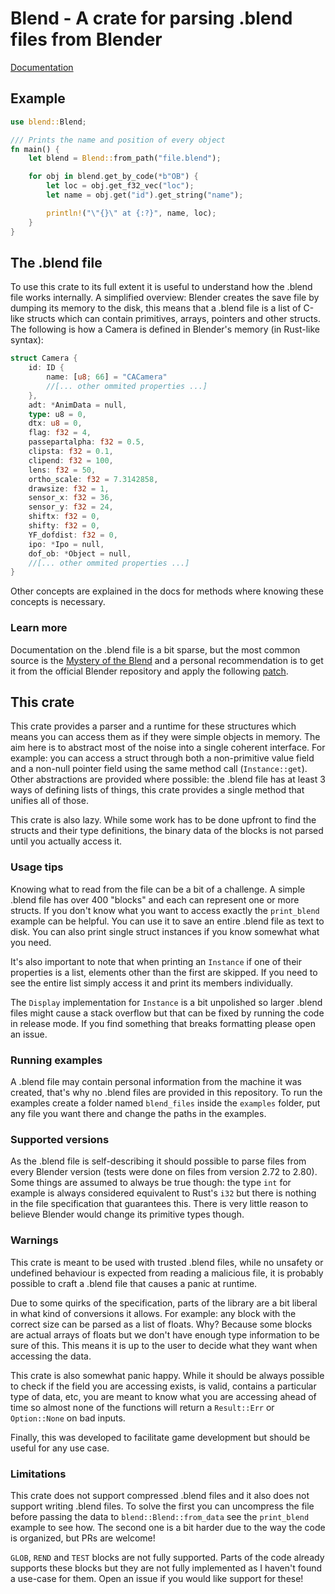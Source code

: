 # Blend - A crate for parsing .blend files from Blender

[Documentation](https://docs.rs/blend/latest/blend/)

## Example

```rust
use blend::Blend;

/// Prints the name and position of every object
fn main() {
    let blend = Blend::from_path("file.blend");

    for obj in blend.get_by_code(*b"OB") {
        let loc = obj.get_f32_vec("loc");
        let name = obj.get("id").get_string("name");

        println!("\"{}\" at {:?}", name, loc);
    }
}
```

## The .blend file

To use this crate to its full extent it is useful to understand how the .blend file works internally. A simplified
overview: Blender creates the save file by dumping its memory to the disk, this means that a .blend file is
a list of C-like structs which can contain primitives, arrays, pointers and other structs. The following is how a
Camera is defined in Blender's memory (in Rust-like syntax):

```rust
struct Camera {
    id: ID {
        name: [u8; 66] = "CACamera"
        //[... other ommited properties ...]
    },
    adt: *AnimData = null,
    type: u8 = 0,
    dtx: u8 = 0,
    flag: f32 = 4,
    passepartalpha: f32 = 0.5,
    clipsta: f32 = 0.1,
    clipend: f32 = 100,
    lens: f32 = 50,
    ortho_scale: f32 = 7.3142858,
    drawsize: f32 = 1,
    sensor_x: f32 = 36,
    sensor_y: f32 = 24,
    shiftx: f32 = 0,
    shifty: f32 = 0,
    YF_dofdist: f32 = 0,
    ipo: *Ipo = null,
    dof_ob: *Object = null,
    //[... other ommited properties ...]
}
```

Other concepts are explained in the docs for methods where knowing these concepts is necessary.

### Learn more

Documentation on the .blend file is a bit sparse, but the most common source is the [Mystery of the Blend](https://github.com/fschutt/mystery-of-the-blend-backup)
and a personal recommendation is to get it from the official Blender repository and apply the following [patch](https://developer.blender.org/T52387).

## This crate

This crate provides a parser and a runtime for these structures which means you can access them as if they were
simple objects in memory. The aim here is to abstract most of the noise into a single coherent interface. For
example: you can access a struct through both a non-primitive value field and a non-null pointer field using the
same method call (`Instance::get`). Other abstractions are provided where possible: the .blend file has at least
3 ways of defining lists of things, this crate provides a single method that unifies all of those.

This crate is also lazy. While some work has to be done upfront to find the structs and their type definitions,
the binary data of the blocks is not parsed until you actually access it.

### Usage tips

Knowing what to read from the file can be a bit of a challenge. A simple .blend file has over 400 "blocks" and each can
represent one or more structs. If you don't know what you want to access exactly the `print_blend` example can be
helpful. You can use it to save an entire .blend file as text to disk. You can also print single struct instances
if you know somewhat what you need.

It's also important to note that when printing an `Instance` if one of their properties is a list, elements other
than the first are skipped. If you need to see the entire list simply access it and print its members individually.

The `Display` implementation for `Instance` is a bit unpolished so larger .blend
files might cause a stack overflow but that can be fixed by running the code in release mode. If you find something that
breaks formatting please open an issue.

### Running examples

A .blend file may contain personal information from the machine it was created, that's why no .blend files are provided
in this repository. To run the examples create a folder named `blend_files` inside the `examples` folder, put any file
you want there and change the paths in the examples.

### Supported versions

As the .blend file is self-describing it should possible to parse files from every Blender version (tests were done
on files from version 2.72 to 2.80). Some things are assumed to always be true though: the type `int` for example is
always considered equivalent to Rust's `i32` but there is nothing in the file specification that guarantees this. There
is very little reason to believe Blender would change its primitive types though.

### Warnings

This crate is meant to be used with trusted .blend files, while no unsafety or undefined behaviour is expected
from reading a malicious file, it is probably possible to craft a .blend file that causes a panic at runtime.

Due to some quirks of the specification, parts of the
library are a bit liberal in what kind of conversions it allows. For example: any block with the correct
size can be parsed as a list of floats. Why? Because some blocks are actual arrays of floats but we don't have
enough type information to be sure of this. This means it is up to the user to decide what they want when accessing
the data.

This crate is also somewhat panic happy. While it should be always possible to check if the field you are accessing
exists, is valid, contains a particular type of data, etc, you are meant to know what you are accessing ahead of
time so almost none of the functions will return a `Result::Err` or `Option::None` on bad inputs.

Finally, this was developed to facilitate game development but should be useful for any use case.

### Limitations

This crate does not support compressed .blend files and it also does not support writing .blend files. To solve the
first you can uncompress the file before passing the data to `blend::Blend::from_data` see the `print_blend` example
to see how. The second one is a bit harder due to the way the code is organized, but PRs are welcome!

`GLOB`, `REND` and `TEST` blocks are not fully supported. Parts of the code already supports these blocks but they are
not fully implemented as I haven't found a use-case for them. Open an issue if you would like support for these!
